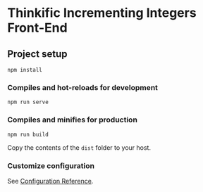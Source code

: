 # Thinkific Incrementing Integers Front-End

## Project setup
```
npm install
```

### Compiles and hot-reloads for development
```
npm run serve
```

### Compiles and minifies for production
```
npm run build
```
Copy the contents of the `dist` folder to your host.

### Customize configuration
See [Configuration Reference](https://cli.vuejs.org/config/).
